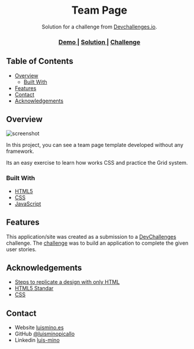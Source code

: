 <h1 align="center">Team Page</h1>

<div align="center">
   Solution for a challenge from  <a href="http://devchallenges.io" target="_blank">Devchallenges.io</a>.
</div>

<div align="center">
  <h3>
    <a href="https://luisminopicallo.github.io/dev-challenges-404-not-found/">
      Demo
    </a>
    <span> | </span>
    <a href="https://github.com/luisminopicallo/dev-challenges-404-not-found">
      Solution
    </a>
    <span> | </span>
    <a href="https://devchallenges.io/challenges/hhmesazsqgKXrTkYkt0U">
      Challenge
    </a>
  </h3>
</div>


## Table of Contents

- [Overview](#overview)
  - [Built With](#built-with)
- [Features](#features)
- [Contact](#contact)
- [Acknowledgements](#acknowledgements)


## Overview

![screenshot](https://luismino.es/devchallenge/my-team-page/Team-page.PNG)

In this project, you can see a team page template developed without any framework.

Its an easy exercise to learn how works CSS and practice the Grid system.

### Built With

- [HTML5](https://html.spec.whatwg.org/multipage/)
- [CSS](https://www.w3.org/Style/CSS/)
- [JavaScript](https://developer.mozilla.org/es/docs/Web/JavaScript)

## Features

This application/site was created as a submission to a [DevChallenges](https://devchallenges.io/challenges) challenge. The [challenge](https://devchallenges.io/challenges/wBunSb7FPrIepJZAg0sY) was to build an application to complete the given user stories.

## Acknowledgements

- [Steps to replicate a design with only HTML](https://devchallenges-blogs.web.app/how-to-replicate-design/)
- [HTML5 Standar](https://html.spec.whatwg.org/multipage/)
- [CSS](https://www.w3.org/Style/CSS/)

## Contact

- Website [luismino.es](https://luismino.es)
- GitHub [@luisminopicallo](https://github.com/luisminopicallo)
- Linkedin [luis-mino](https://www.linkedin.com/in/luis-mino/)

